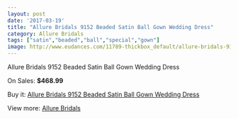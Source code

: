 ```yaml
---
layout: post
date: '2017-03-19'
title: "Allure Bridals 9152 Beaded Satin Ball Gown Wedding Dress"
category: Allure Bridals
tags: ["satin","beaded","ball","special","gown"]
image: http://www.eudances.com/11789-thickbox_default/allure-bridals-9152-beaded-satin-ball-gown-wedding-dress.jpg
---
```

Allure Bridals 9152 Beaded Satin Ball Gown Wedding Dress

On Sales: **$468.99**
<a href="https://www.eudances.com/en/allure-bridals/3710-allure-bridals-9152-beaded-satin-ball-gown-wedding-dress.html"><amp-img layout="responsive" width="600" height="600" src="//www.eudances.com/11789-thickbox_default/allure-bridals-9152-beaded-satin-ball-gown-wedding-dress.jpg" alt="Allure Bridals 9152 Beaded Satin Ball Gown Wedding Dress 0" /></a>
<a href="https://www.eudances.com/en/allure-bridals/3710-allure-bridals-9152-beaded-satin-ball-gown-wedding-dress.html"><amp-img layout="responsive" width="600" height="600" src="//www.eudances.com/11790-thickbox_default/allure-bridals-9152-beaded-satin-ball-gown-wedding-dress.jpg" alt="Allure Bridals 9152 Beaded Satin Ball Gown Wedding Dress 1" /></a>
<a href="https://www.eudances.com/en/allure-bridals/3710-allure-bridals-9152-beaded-satin-ball-gown-wedding-dress.html"><amp-img layout="responsive" width="600" height="600" src="//www.eudances.com/11791-thickbox_default/allure-bridals-9152-beaded-satin-ball-gown-wedding-dress.jpg" alt="Allure Bridals 9152 Beaded Satin Ball Gown Wedding Dress 2" /></a>
<a href="https://www.eudances.com/en/allure-bridals/3710-allure-bridals-9152-beaded-satin-ball-gown-wedding-dress.html"><amp-img layout="responsive" width="600" height="600" src="//www.eudances.com/11792-thickbox_default/allure-bridals-9152-beaded-satin-ball-gown-wedding-dress.jpg" alt="Allure Bridals 9152 Beaded Satin Ball Gown Wedding Dress 3" /></a>
<a href="https://www.eudances.com/en/allure-bridals/3710-allure-bridals-9152-beaded-satin-ball-gown-wedding-dress.html"><amp-img layout="responsive" width="600" height="600" src="//www.eudances.com/11793-thickbox_default/allure-bridals-9152-beaded-satin-ball-gown-wedding-dress.jpg" alt="Allure Bridals 9152 Beaded Satin Ball Gown Wedding Dress 4" /></a>
<a href="https://www.eudances.com/en/allure-bridals/3710-allure-bridals-9152-beaded-satin-ball-gown-wedding-dress.html"><amp-img layout="responsive" width="600" height="600" src="//www.eudances.com/11794-thickbox_default/allure-bridals-9152-beaded-satin-ball-gown-wedding-dress.jpg" alt="Allure Bridals 9152 Beaded Satin Ball Gown Wedding Dress 5" /></a>

Buy it: [Allure Bridals 9152 Beaded Satin Ball Gown Wedding Dress](https://www.eudances.com/en/allure-bridals/3710-allure-bridals-9152-beaded-satin-ball-gown-wedding-dress.html "Allure Bridals 9152 Beaded Satin Ball Gown Wedding Dress")

View more: [Allure Bridals](https://www.eudances.com/en/2-allure-bridals "Allure Bridals")